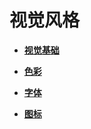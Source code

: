 # 视觉风格



- **[视觉基础](visual-basics.md)**

- **[色彩](visual-style-color.md)**

- **[字体](visual-style-font.md)**

- **[图标](visual-style-icon.md)**